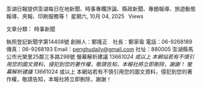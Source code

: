 澎湖日報提供澎湖每日在地新聞、時事專欄評論、縣政新聞、專題報導、旅遊動態報導、夾報、印刷服務等！
星期六, 10月 04, 2025
 Views 

文章分類：
時事新聞


執照登記新聞字第14408號
創辦人：鄭隆正　社長：鄭家瑜
電話：06-9268189　傳真：06-9268193
Email：penghudaily@gmail.com
社址：880005 澎湖縣馬公巿光榮里25鄰三多路298號
螢幕解析建議 1366*1024 或以上
本網站若有不慎引用您的圖文資料，侵犯到您的著作權，敬請告知，本報社將立即刪除，謝謝！
螢幕解析建議 1366*1024 或以上
本網站若有不慎引用您的圖文資料，侵犯到您的著作權，敬請告知，本報社將立即刪除，謝謝！
